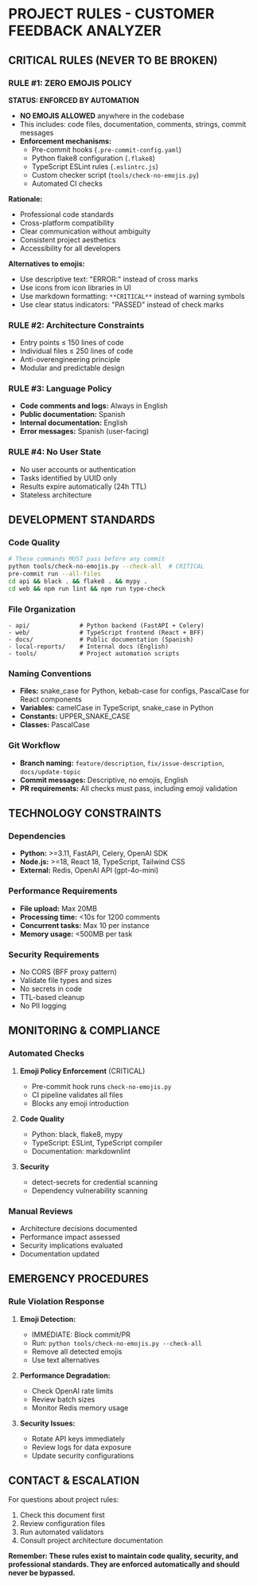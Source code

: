 # PROJECT RULES - CUSTOMER FEEDBACK ANALYZER

## CRITICAL RULES (NEVER TO BE BROKEN)

### RULE #1: ZERO EMOJIS POLICY

**STATUS: ENFORCED BY AUTOMATION**

- **NO EMOJIS ALLOWED** anywhere in the codebase
- This includes: code files, documentation, comments, strings, commit messages
- **Enforcement mechanisms:**
  - Pre-commit hooks (`.pre-commit-config.yaml`)
  - Python flake8 configuration (`.flake8`)
  - TypeScript ESLint rules (`.eslintrc.js`)
  - Custom checker script (`tools/check-no-emojis.py`)
  - Automated CI checks

**Rationale:**
- Professional code standards
- Cross-platform compatibility
- Clear communication without ambiguity
- Consistent project aesthetics
- Accessibility for all developers

**Alternatives to emojis:**
- Use descriptive text: "ERROR:" instead of cross marks
- Use icons from icon libraries in UI
- Use markdown formatting: `**CRITICAL**` instead of warning symbols
- Use clear status indicators: "PASSED" instead of check marks

### RULE #2: Architecture Constraints

- Entry points ≤ 150 lines of code
- Individual files ≤ 250 lines of code
- Anti-overengineering principle
- Modular and predictable design

### RULE #3: Language Policy

- **Code comments and logs:** Always in English
- **Public documentation:** Spanish
- **Internal documentation:** English
- **Error messages:** Spanish (user-facing)

### RULE #4: No User State

- No user accounts or authentication
- Tasks identified by UUID only
- Results expire automatically (24h TTL)
- Stateless architecture

## DEVELOPMENT STANDARDS

### Code Quality

```bash
# These commands MUST pass before any commit
python tools/check-no-emojis.py --check-all  # CRITICAL
pre-commit run --all-files
cd api && black . && flake8 . && mypy .
cd web && npm run lint && npm run type-check
```

### File Organization

```
- api/              # Python backend (FastAPI + Celery)
- web/              # TypeScript frontend (React + BFF)
- docs/             # Public documentation (Spanish)
- local-reports/    # Internal docs (English)
- tools/            # Project automation scripts
```

### Naming Conventions

- **Files:** snake_case for Python, kebab-case for configs, PascalCase for React components
- **Variables:** camelCase in TypeScript, snake_case in Python
- **Constants:** UPPER_SNAKE_CASE
- **Classes:** PascalCase

### Git Workflow

- **Branch naming:** `feature/description`, `fix/issue-description`, `docs/update-topic`
- **Commit messages:** Descriptive, no emojis, English
- **PR requirements:** All checks must pass, including emoji validation

## TECHNOLOGY CONSTRAINTS

### Dependencies

- **Python:** >=3.11, FastAPI, Celery, OpenAI SDK
- **Node.js:** >=18, React 18, TypeScript, Tailwind CSS
- **External:** Redis, OpenAI API (gpt-4o-mini)

### Performance Requirements

- **File upload:** Max 20MB
- **Processing time:** <10s for 1200 comments
- **Concurrent tasks:** Max 10 per instance
- **Memory usage:** <500MB per task

### Security Requirements

- No CORS (BFF proxy pattern)
- Validate file types and sizes
- No secrets in code
- TTL-based cleanup
- No PII logging

## MONITORING & COMPLIANCE

### Automated Checks

1. **Emoji Policy Enforcement** (CRITICAL)
   - Pre-commit hook runs `check-no-emojis.py`
   - CI pipeline validates all files
   - Blocks any emoji introduction

2. **Code Quality**
   - Python: black, flake8, mypy
   - TypeScript: ESLint, TypeScript compiler
   - Documentation: markdownlint

3. **Security**
   - detect-secrets for credential scanning
   - Dependency vulnerability scanning

### Manual Reviews

- Architecture decisions documented
- Performance impact assessed
- Security implications evaluated
- Documentation updated

## EMERGENCY PROCEDURES

### Rule Violation Response

1. **Emoji Detection:**
   - IMMEDIATE: Block commit/PR
   - Run: `python tools/check-no-emojis.py --check-all`
   - Remove all detected emojis
   - Use text alternatives

2. **Performance Degradation:**
   - Check OpenAI rate limits
   - Review batch sizes
   - Monitor Redis memory usage

3. **Security Issues:**
   - Rotate API keys immediately
   - Review logs for data exposure
   - Update security configurations

## CONTACT & ESCALATION

For questions about project rules:
1. Check this document first
2. Review configuration files
3. Run automated validators
4. Consult project architecture documentation

**Remember: These rules exist to maintain code quality, security, and professional standards. They are enforced automatically and should never be bypassed.**